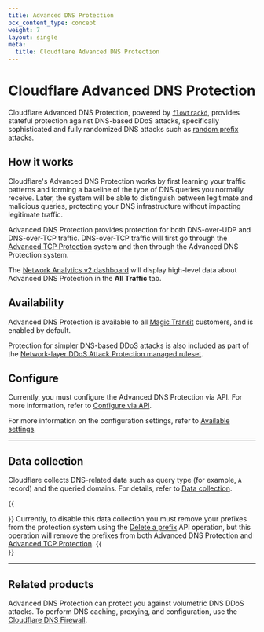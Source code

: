 ```yaml
---
title: Advanced DNS Protection
pcx_content_type: concept
weight: 7
layout: single
meta:
  title: Cloudflare Advanced DNS Protection
---
```


# Cloudflare Advanced DNS Protection

Cloudflare Advanced DNS Protection, powered by [`flowtrackd`](https://blog.cloudflare.com/announcing-flowtrackd/), provides stateful protection against DNS-based DDoS attacks, specifically sophisticated and fully randomized DNS attacks such as [random prefix attacks](/dns/dns-firewall/random-prefix-attacks/about/).

## How it works

Cloudflare's Advanced DNS Protection works by first learning your traffic patterns and forming a baseline of the type of DNS queries you normally receive. Later, the system will be able to distinguish between legitimate and malicious queries, protecting your DNS infrastructure without impacting legitimate traffic.

Advanced DNS Protection provides protection for both DNS-over-UDP and DNS-over-TCP traffic. DNS-over-TCP traffic will first go through the [Advanced TCP Protection](/ddos-protection/tcp-protection/) system and then through the Advanced DNS Protection system.

The [Network Analytics v2 dashboard](/analytics/network-analytics/) will display high-level data about Advanced DNS Protection in the **All Traffic** tab.

## Availability

Advanced DNS Protection is available to all [Magic Transit](/magic-transit/) customers, and is enabled by default.

Protection for simpler DNS-based DDoS attacks is also included as part of the [Network-layer DDoS Attack Protection managed ruleset](/ddos-protection/managed-rulesets/network/).

## Configure

Currently, you must configure the Advanced DNS Protection via API. For more information, refer to [Configure via API](/ddos-protection/dns-protection/configure-api/).

For more information on the configuration settings, refer to [Available settings](/ddos-protection/dns-protection/settings/).

---

## Data collection

Cloudflare collects DNS-related data such as query type (for example, `A` record) and the queried domains. For details, refer to [Data collection](/analytics/network-analytics/reference/data-collection/).

{{<Aside type="warning">}}
Currently, to disable this data collection you must remove your prefixes from the protection system using the [Delete a prefix](/ddos-protection/tcp-protection/api/#prefix-operations) API operation, but this operation will remove the prefixes from both Advanced DNS Protection and [Advanced TCP Protection](/ddos-protection/tcp-protection/).
{{</Aside>}}

---

## Related products

Advanced DNS Protection can protect you against volumetric DNS DDoS attacks. To perform DNS caching, proxying, and configuration, use the [Cloudflare DNS Firewall](/dns/dns-firewall/).
